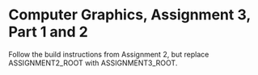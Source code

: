 # Computer Graphics, Assignment 3, Part 1 and 2

Follow the build instructions from Assignment 2, but replace
ASSIGNMENT2_ROOT with ASSIGNMENT3_ROOT.
